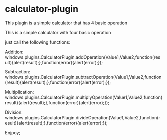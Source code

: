 # calculator-plugin
This plugin is a simple calculator that has 4 basic operation


This is a simple calculator with four basic operation

just call the following functions:

Addition:
windows.plugins.CalculatorPlugin.addOperation(Value1,Value2,function(result){alert(result);},function(error){alert(error);});

Subtraction:
windows.plugins.CalculatorPlugin.subtractOperation(Value1,Value2,function(result){alert(result);},function(error){alert(error);});

Multiplication: 
windows.plugins.CalculatorPlugin.multiplyOperation(Value1,Value2,function(result){alert(result);},function(error){alert(error);});

Division:
windows.plugins.CalculatorPlugin.divideOperation(Value1,Value2,function(result){alert(result);},function(error){alert(error);});

Enjpoy;
